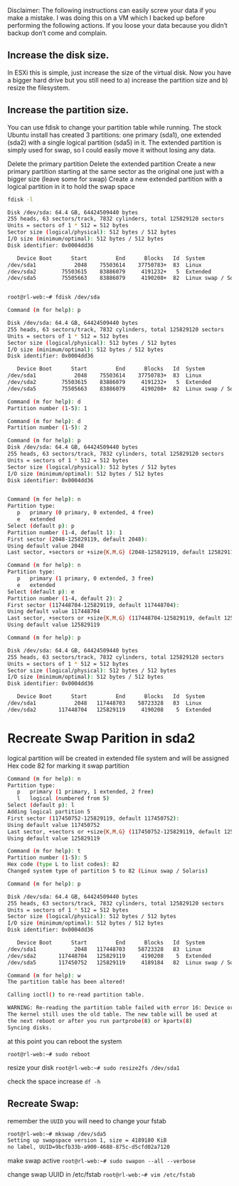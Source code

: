 Disclaimer: The following instructions can easily screw your data if you make a mistake. I was doing this on a VM which I backed up before performing the following actions. If you loose your data because you didn’t backup don’t come and complain.

## Increase the disk size.

In ESXi this is simple, just increase the size of the virtual disk. Now you have a bigger hard drive but you still need to a) increase the partition size and b) resize the filesystem.

## Increase the partition size.

You can use fdisk to change your partition table while running. The stock Ubuntu install has created 3 partitions: one primary (sda1), one extended (sda2) with a single logical partition (sda5) in it. The extended partition is simply used for swap, so I could easily move it without losing any data.

Delete the primary partition
Delete the extended partition
Create a new primary partition starting at the same sector as the original one just with a bigger size (leave some for swap)
Create a new extended partition with a logical partition in it to hold the swap space

```bash
fdisk -l

Disk /dev/sda: 64.4 GB, 64424509440 bytes
255 heads, 63 sectors/track, 7832 cylinders, total 125829120 sectors
Units = sectors of 1 * 512 = 512 bytes
Sector size (logical/physical): 512 bytes / 512 bytes
I/O size (minimum/optimal): 512 bytes / 512 bytes
Disk identifier: 0x0004dd36

   Device Boot      Start         End      Blocks   Id  System
/dev/sda1            2048    75503614    37750783+  83  Linux
/dev/sda2        75503615    83886079     4191232+   5  Extended
/dev/sda5        75505663    83886079     4190208+  82  Linux swap / Solaris


root@rl-web:~# fdisk /dev/sda

Command (m for help): p

Disk /dev/sda: 64.4 GB, 64424509440 bytes
255 heads, 63 sectors/track, 7832 cylinders, total 125829120 sectors
Units = sectors of 1 * 512 = 512 bytes
Sector size (logical/physical): 512 bytes / 512 bytes
I/O size (minimum/optimal): 512 bytes / 512 bytes
Disk identifier: 0x0004dd36

   Device Boot      Start         End      Blocks   Id  System
/dev/sda1            2048    75503614    37750783+  83  Linux
/dev/sda2        75503615    83886079     4191232+   5  Extended
/dev/sda5        75505663    83886079     4190208+  82  Linux swap / Solaris

Command (m for help): d
Partition number (1-5): 1

Command (m for help): d
Partition number (1-5): 2

Command (m for help): p
Disk /dev/sda: 64.4 GB, 64424509440 bytes
255 heads, 63 sectors/track, 7832 cylinders, total 125829120 sectors
Units = sectors of 1 * 512 = 512 bytes
Sector size (logical/physical): 512 bytes / 512 bytes
I/O size (minimum/optimal): 512 bytes / 512 bytes
Disk identifier: 0x0004dd36


Command (m for help): n
Partition type:
   p   primary (0 primary, 0 extended, 4 free)
   e   extended
Select (default p): p
Partition number (1-4, default 1): 1
First sector (2048-125829119, default 2048): 
Using default value 2048
Last sector, +sectors or +size{K,M,G} (2048-125829119, default 125829119): 117448703

Command (m for help): n
Partition type:
   p   primary (1 primary, 0 extended, 3 free)
   e   extended
Select (default p): e
Partition number (1-4, default 2): 2
First sector (117448704-125829119, default 117448704): 
Using default value 117448704
Last sector, +sectors or +size{K,M,G} (117448704-125829119, default 125829119): 
Using default value 125829119

Command (m for help): p

Disk /dev/sda: 64.4 GB, 64424509440 bytes
255 heads, 63 sectors/track, 7832 cylinders, total 125829120 sectors
Units = sectors of 1 * 512 = 512 bytes
Sector size (logical/physical): 512 bytes / 512 bytes
I/O size (minimum/optimal): 512 bytes / 512 bytes
Disk identifier: 0x0004dd36

   Device Boot      Start         End      Blocks   Id  System
/dev/sda1            2048   117448703    58723328   83  Linux
/dev/sda2       117448704   125829119     4190208    5  Extended
```
# Recreate Swap Parition in sda2

logical partition will be created in extended file system and will be assigned Hex code 82 for marking it swap partition

```bash
Command (m for help): n
Partition type:
   p   primary (1 primary, 1 extended, 2 free)
   l   logical (numbered from 5)
Select (default p): l
Adding logical partition 5
First sector (117450752-125829119, default 117450752): 
Using default value 117450752
Last sector, +sectors or +size{K,M,G} (117450752-125829119, default 125829119): 
Using default value 125829119

Command (m for help): t
Partition number (1-5): 5
Hex code (type L to list codes): 82
Changed system type of partition 5 to 82 (Linux swap / Solaris)

Command (m for help): p

Disk /dev/sda: 64.4 GB, 64424509440 bytes
255 heads, 63 sectors/track, 7832 cylinders, total 125829120 sectors
Units = sectors of 1 * 512 = 512 bytes
Sector size (logical/physical): 512 bytes / 512 bytes
I/O size (minimum/optimal): 512 bytes / 512 bytes
Disk identifier: 0x0004dd36

   Device Boot      Start         End      Blocks   Id  System
/dev/sda1            2048   117448703    58723328   83  Linux
/dev/sda2       117448704   125829119     4190208    5  Extended
/dev/sda5       117450752   125829119     4189184   82  Linux swap / Solaris

Command (m for help): w
The partition table has been altered!

Calling ioctl() to re-read partition table.

WARNING: Re-reading the partition table failed with error 16: Device or resource busy.
The kernel still uses the old table. The new table will be used at
the next reboot or after you run partprobe(8) or kpartx(8)
Syncing disks.

```
at this point you can reboot the system 

`root@rl-web:~# sudo reboot`

resize your disk
`root@rl-web:~# sudo resize2fs /dev/sda1`

check the space increase
`df -h`



## Recreate Swap:
remember the `UUID` you will need to change your fstab
```bash
root@rl-web:~# mkswap /dev/sda5
Setting up swapspace version 1, size = 4189180 KiB
no label, UUID=9bcfb33b-a900-4688-875c-d5cfd02a7120
```

make swap active
`root@rl-web:~# sudo swapon --all --verbose`

change swap UUID in /etc/fstab
`root@rl-web:~# vim /etc/fstab`

